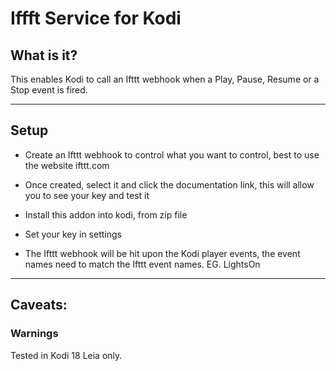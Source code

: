 Iffft Service for Kodi
======

## What is it?
This enables Kodi to call an Ifttt webhook when a Play, Pause, Resume or a Stop event is fired.

---
## Setup

* Create an Ifttt webhook to control what you want to control, best to use the website ifttt.com

* Once created, select it and click the documentation link, this will allow you to see your key and test it

* Install this addon into kodi, from zip file

* Set your key in settings

* The Ifttt webhook will be hit upon the Kodi player events, the event names need to match the Ifttt event names. EG. LightsOn


---
## Caveats:

### Warnings

Tested in Kodi 18 Leia only.